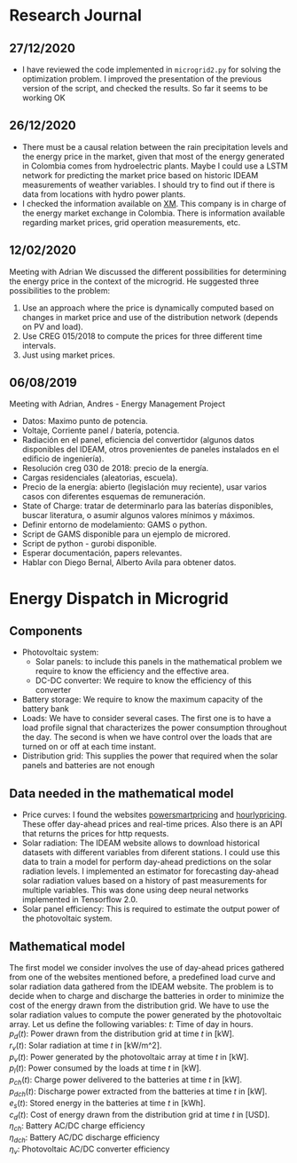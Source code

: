 # Research Journal

## 27/12/2020
- I have reviewed the code implemented in `microgrid2.py` for solving the optimization problem. I improved the presentation of the previous version of the script, and checked the results. So far it seems to be working OK

## 26/12/2020
- There must be a causal relation between the rain precipitation levels and the energy price in the market, given that most of the energy generated in Colombia comes from hydroelectric plants. Maybe I could use a LSTM network for predicting the market price based on historic IDEAM measurements of weather variables. I should try to find out if there is data from locations with hydro power plants.
- I checked the information available on [XM](http://www.xm.com). This company is in charge of the energy market exchange in Colombia. There is information available regarding market prices, grid operation measurements, etc.

## 12/02/2020
Meeting with Adrian
We discussed the different possibilities for determining the energy price in the context of the microgrid. He suggested three possibilities to the problem:
1. Use an approach where the price is dynamically computed based on changes in market price and use of the distribution network (depends on PV and load).
2. Use CREG 015/2018 to compute the prices for three different time intervals.
3. Just using market prices.

## 06/08/2019
Meeting with Adrian, Andres - Energy Management Project
- Datos: Maximo punto de potencia.
- Voltaje, Corriente panel / batería, potencia.
- Radiación en el panel, eficiencia del convertidor (algunos datos disponibles del IDEAM, otros provenientes de paneles instalados en el edificio de ingeniería).
- Resolución creg 030 de 2018: precio de la energía.
- Cargas residenciales (aleatorias, escuela).
- Precio de la energía: abierto (legislación muy reciente), usar varios casos con diferentes esquemas de remuneración.
- State of Charge: tratar de determinarlo para las baterías disponibles, buscar literatura, o asumir algunos valores mínimos y máximos.
- Definir entorno de modelamiento: GAMS o python.
- Script de GAMS disponible para un ejemplo de microred.
- Script de python - gurobi disponible.
- Esperar documentación, papers relevantes.
- Hablar con Diego Bernal, Alberto Avila para obtener datos.

# Energy Dispatch in Microgrid

## Components
- Photovoltaic system:
  - Solar panels: to include this panels in the mathematical problem we require to know the efficiency and the effective area.
  - DC-DC converter: We require to know the efficiency of this converter
- Battery storage: We require to know the maximum capacity of the battery bank
- Loads: We have to consider several cases. The first one is to have a load profile signal that characterizes the power consumption throughout the day. The second is when we have control over the loads that are turned on or off at each time instant.
- Distribution grid: This supplies the power that required when the solar panels and batteries are not enough

## Data needed in the mathematical model
- Price curves: I found the websites [powersmartpricing](https://www.powersmartpricing.org) and [hourlypricing](https://hourlypricing.comed.com). These offer day-ahead prices and real-time prices. Also there is an API that returns the prices for http requests.
- Solar radiation: The IDEAM website allows to download historical datasets with different variables from diferent stations. I could use this data to train a model for perform day-ahead predictions on the solar radiation levels. I implemented an estimator for forecasting day-ahead solar radiation values based on a history of past measurements for multiple variables. This was done using deep neural networks implemented in Tensorflow 2.0.
- Solar panel efficiency: This is required to estimate the output power of the photovoltaic system.

## Mathematical model
The first model we consider involves the use of day-ahead prices gathered from one of the websites mentioned before, a predefined load curve and solar radiation data gathered from the IDEAM website. The problem is to decide when to charge and discharge the batteries in order to minimize the cost of the energy drawn from the distribution grid. We have to use the solar radiation values to compute the power generated by the photovoltaic array. Let us define the following variables:
$t$: Time of day in hours.  
$p_d(t)$: Power drawn from the distribution grid at time $t$ in [kW].  
$r_v(t)$: Solar radiation at time $t$ in [kW/m^2].  
$p_v(t)$: Power generated by the photovoltaic array at time $t$ in [kW].  
$p_l(t)$: Power consumed by the loads at time $t$ in [kW].  
$p_{ch}(t)$: Charge power delivered to the batteries at time $t$ in [kW].  
$p_{dch}(t)$: Discharge power extracted from the batteries at time $t$ in [kW].  
$e_s(t)$: Stored energy in the batteries at time $t$ in [kWh].  
$c_d(t)$: Cost of energy drawn from the distribution grid at time $t$ in [USD].  
$\eta_{ch}$: Battery AC/DC charge efficiency  
$\eta_{dch}$: Battery AC/DC discharge efficiency  
$\eta_v$: Photovoltaic AC/DC converter efficiency  
